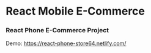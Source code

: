 # React Mobile E-Commerce

### React Phone E-Commerce Project

Demo: https://react-phone-store64.netlify.com/
